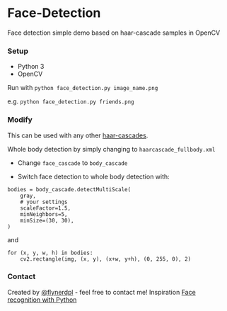 # Face-Detection

Face detection simple demo based on haar-cascade samples in OpenCV

### Setup
* Python 3
* OpenCV

Run with `python face_detection.py image_name.png`

e.g. `python face_detection.py friends.png`

### Modify

This can be used with any other [haar-cascades](https://github.com/opencv/opencv/tree/master/data/haarcascades).

Whole body detection by simply changing to `haarcascade_fullbody.xml`

* Change `face_cascade` to `body_cascade`

* Switch face detection to whole body detection with:
```
bodies = body_cascade.detectMultiScale(
    gray,
    # your settings
    scaleFactor=1.5,
    minNeighbors=5,
    minSize=(30, 30),
)
```

and

```
for (x, y, w, h) in bodies:
    cv2.rectangle(img, (x, y), (x+w, y+h), (0, 255, 0), 2)
```


### Contact
Created by [@flynerdpl](https://www.flynerd.pl/) - feel free to contact me!
Inspiration [Face recognition with Python](https://realpython.com/blog/python/face-recognition-with-python/)